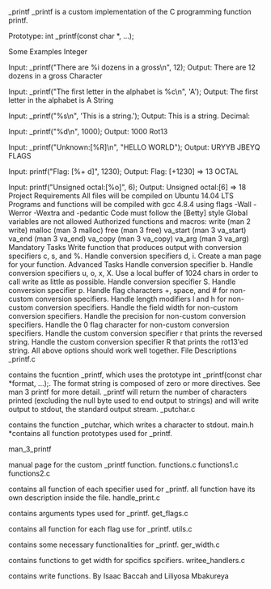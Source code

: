 _printf _printf is a custom implementation of the C programming function printf.

Prototype: int _printf(const char *, ...);

Some Examples Integer

Input: _printf("There are %i dozens in a gross\n", 12); Output: There are 12 dozens in a gross Character

Input: _printf("The first letter in the alphabet is %c\n", 'A'); Output: The first letter in the alphabet is A String

Input: _printf("%s\n", 'This is a string.'); Output: This is a string. Decimal:

Input: _printf("%d\n", 1000); Output: 1000 Rot13

Input: _printf("Unknown:[%R]\n", "HELLO WORLD"); Output: URYYB JBEYQ FLAGS

Input: printf("Flag: [%+ d]", 1230); Output: Flag: [+1230] => 13 OCTAL

Input: printf("Unsigned octal:[%o]", 6); Output: Unsigned octal:[6] => 18 Project Requirements All files will be compiled on Ubuntu 14.04 LTS Programs and functions will be compiled with gcc 4.8.4 using flags -Wall -Werror -Wextra and -pedantic Code must follow the [Betty] style Global variables are not allowed Authorized functions and macros: write (man 2 write) malloc (man 3 malloc) free (man 3 free) va_start (man 3 va_start) va_end (man 3 va_end) va_copy (man 3 va_copy) va_arg (man 3 va_arg) Mandatory Tasks Write function that produces output with conversion specifiers c, s, and %. Handle conversion specifiers d, i. Create a man page for your function. Advanced Tasks Handle conversion specifier b. Handle conversion specifiers u, o, x, X. Use a local buffer of 1024 chars in order to call write as little as possible. Handle conversion specifier S. Handle conversion specifier p. Handle flag characters +, space, and # for non-custom conversion specifiers. Handle length modifiers l and h for non-custom conversion specifiers. Handle the field width for non-custom conversion specifiers. Handle the precision for non-custom conversion specifiers. Handle the 0 flag character for non-custom conversion specifiers. Handle the custom conversion specifier r that prints the reversed string. Handle the custom conversion specifier R that prints the rot13'ed string. All above options should work well together. File Descriptions _printf.c

contains the fucntion _printf, which uses the prototype int _printf(const char *format, ...);. The format string is composed of zero or more directives. See man 3 printf for more detail. _printf will return the number of characters printed (excluding the null byte used to end output to strings) and will write output to stdout, the standard output stream. _putchar.c

contains the function _putchar, which writes a character to stdout. main.h *contains all function prototypes used for _printf.

man_3_printf

manual page for the custom _printf function. functions.c functions1.c functions2.c

contains all function of each specifier used for _printf. all function have its own description inside the file. handle_print.c

contains arguments types used for _printf. get_flags.c

contains all function for each flag use for _printf. utils.c

contains some necessary functionalities for _printf. ger_width.c

contains functions to get width for spcifics spcifiers. writee_handlers.c

contains write functions. By Isaac Baccah and Liliyosa Mbakureya
